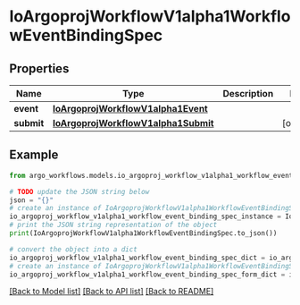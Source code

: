 # IoArgoprojWorkflowV1alpha1WorkflowEventBindingSpec


## Properties

Name | Type | Description | Notes
------------ | ------------- | ------------- | -------------
**event** | [**IoArgoprojWorkflowV1alpha1Event**](IoArgoprojWorkflowV1alpha1Event.md) |  | 
**submit** | [**IoArgoprojWorkflowV1alpha1Submit**](IoArgoprojWorkflowV1alpha1Submit.md) |  | [optional] 

## Example

```python
from argo_workflows.models.io_argoproj_workflow_v1alpha1_workflow_event_binding_spec import IoArgoprojWorkflowV1alpha1WorkflowEventBindingSpec

# TODO update the JSON string below
json = "{}"
# create an instance of IoArgoprojWorkflowV1alpha1WorkflowEventBindingSpec from a JSON string
io_argoproj_workflow_v1alpha1_workflow_event_binding_spec_instance = IoArgoprojWorkflowV1alpha1WorkflowEventBindingSpec.from_json(json)
# print the JSON string representation of the object
print(IoArgoprojWorkflowV1alpha1WorkflowEventBindingSpec.to_json())

# convert the object into a dict
io_argoproj_workflow_v1alpha1_workflow_event_binding_spec_dict = io_argoproj_workflow_v1alpha1_workflow_event_binding_spec_instance.to_dict()
# create an instance of IoArgoprojWorkflowV1alpha1WorkflowEventBindingSpec from a dict
io_argoproj_workflow_v1alpha1_workflow_event_binding_spec_form_dict = io_argoproj_workflow_v1alpha1_workflow_event_binding_spec.from_dict(io_argoproj_workflow_v1alpha1_workflow_event_binding_spec_dict)
```
[[Back to Model list]](../README.md#documentation-for-models) [[Back to API list]](../README.md#documentation-for-api-endpoints) [[Back to README]](../README.md)


